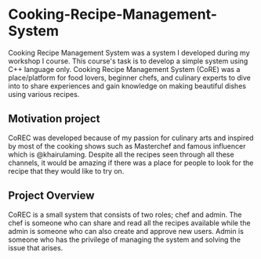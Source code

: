 # Cooking-Recipe-Management-System

Cooking Recipe Management System was a system I developed during my workshop I course. This course's task is to develop a simple system using C++ language only. Cooking Recipe Management System (CoRE) was a  place/platform for food lovers, beginner chefs, and culinary experts to dive into to share experiences and gain knowledge on making beautiful dishes using various recipes.

## Motivation project
CoREC was developed because of my passion for culinary arts and inspired by most of the cooking shows such as Masterchef and famous influencer which is @khairulaming. Despite all the recipes seen through all these channels, it would be amazing if there was a place for people to look for the recipe that they would like to try on.

## Project Overview
CoREC is a small system that consists of two roles; chef and admin. The chef is someone who can share and read all the recipes available while the admin is someone who can also create and approve new users. Admin is someone who has the privilege of managing the system and solving the issue that arises.
